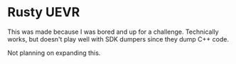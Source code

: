 # Rusty UEVR

This was made because I was bored and up for a challenge. Technically works, but doesn't play well with SDK dumpers since they dump C++ code.

Not planning on expanding this.
